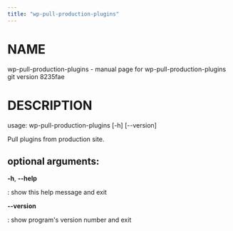 ```yaml
---
title: "wp-pull-production-plugins"
---
```



NAME
====

wp-pull-production-plugins - manual page for wp-pull-production-plugins
git version 8235fae

DESCRIPTION
===========

usage: wp-pull-production-plugins \[-h\] \[\--version\]

Pull plugins from production site.

optional arguments:
-------------------

**-h**, **\--help**

:   show this help message and exit

**\--version**

:   show program\'s version number and exit

